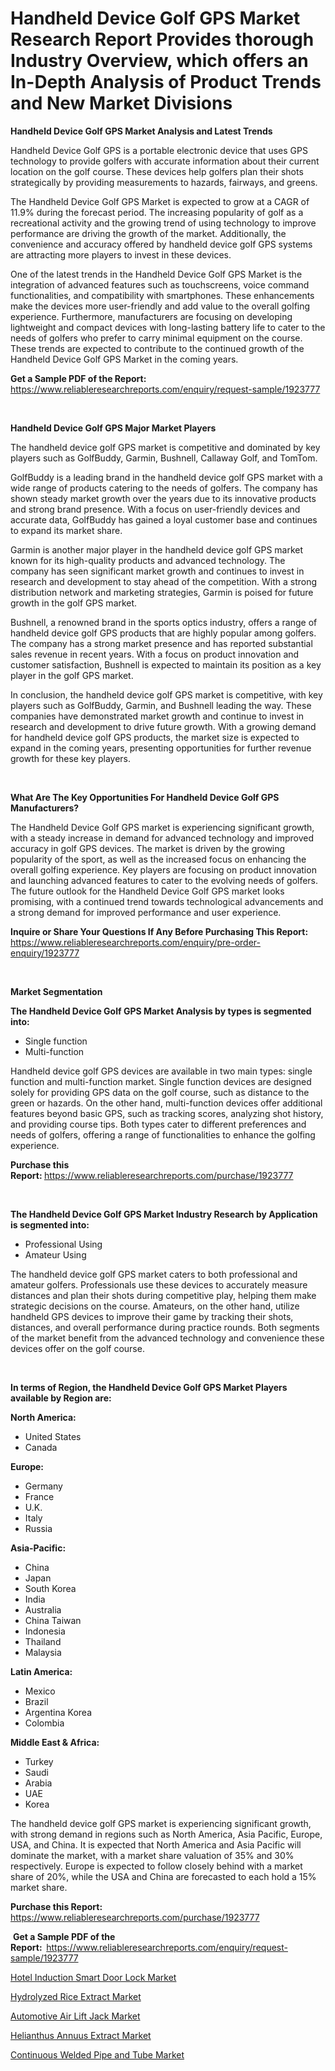 <p><h1>Handheld Device Golf GPS Market Research Report Provides thorough Industry Overview, which offers an In-Depth Analysis of Product Trends and New Market Divisions</h1></p><p><strong>Handheld Device Golf GPS Market Analysis and Latest Trends</strong></p>
<p><p>Handheld Device Golf GPS is a portable electronic device that uses GPS technology to provide golfers with accurate information about their current location on the golf course. These devices help golfers plan their shots strategically by providing measurements to hazards, fairways, and greens.</p><p>The Handheld Device Golf GPS Market is expected to grow at a CAGR of 11.9% during the forecast period. The increasing popularity of golf as a recreational activity and the growing trend of using technology to improve performance are driving the growth of the market. Additionally, the convenience and accuracy offered by handheld device golf GPS systems are attracting more players to invest in these devices.</p><p>One of the latest trends in the Handheld Device Golf GPS Market is the integration of advanced features such as touchscreens, voice command functionalities, and compatibility with smartphones. These enhancements make the devices more user-friendly and add value to the overall golfing experience. Furthermore, manufacturers are focusing on developing lightweight and compact devices with long-lasting battery life to cater to the needs of golfers who prefer to carry minimal equipment on the course. These trends are expected to contribute to the continued growth of the Handheld Device Golf GPS Market in the coming years.</p></p>
<p><strong>Get a Sample PDF of the Report:&nbsp;</strong> <a href="https://www.reliableresearchreports.com/enquiry/request-sample/1923777">https://www.reliableresearchreports.com/enquiry/request-sample/1923777</a></p>
<p>&nbsp;</p>
<p><strong>Handheld Device Golf GPS Major Market Players</strong></p>
<p><p>The handheld device golf GPS market is competitive and dominated by key players such as GolfBuddy, Garmin, Bushnell, Callaway Golf, and TomTom. </p><p>GolfBuddy is a leading brand in the handheld device golf GPS market with a wide range of products catering to the needs of golfers. The company has shown steady market growth over the years due to its innovative products and strong brand presence. With a focus on user-friendly devices and accurate data, GolfBuddy has gained a loyal customer base and continues to expand its market share.</p><p>Garmin is another major player in the handheld device golf GPS market known for its high-quality products and advanced technology. The company has seen significant market growth and continues to invest in research and development to stay ahead of the competition. With a strong distribution network and marketing strategies, Garmin is poised for future growth in the golf GPS market.</p><p>Bushnell, a renowned brand in the sports optics industry, offers a range of handheld device golf GPS products that are highly popular among golfers. The company has a strong market presence and has reported substantial sales revenue in recent years. With a focus on product innovation and customer satisfaction, Bushnell is expected to maintain its position as a key player in the golf GPS market.</p><p>In conclusion, the handheld device golf GPS market is competitive, with key players such as GolfBuddy, Garmin, and Bushnell leading the way. These companies have demonstrated market growth and continue to invest in research and development to drive future growth. With a growing demand for handheld device golf GPS products, the market size is expected to expand in the coming years, presenting opportunities for further revenue growth for these key players.</p></p>
<p>&nbsp;</p>
<p><strong>What Are The Key Opportunities For Handheld Device Golf GPS Manufacturers?</strong></p>
<p><p>The Handheld Device Golf GPS market is experiencing significant growth, with a steady increase in demand for advanced technology and improved accuracy in golf GPS devices. The market is driven by the growing popularity of the sport, as well as the increased focus on enhancing the overall golfing experience. Key players are focusing on product innovation and launching advanced features to cater to the evolving needs of golfers. The future outlook for the Handheld Device Golf GPS market looks promising, with a continued trend towards technological advancements and a strong demand for improved performance and user experience.</p></p>
<p><strong>Inquire or Share Your Questions If Any Before Purchasing This Report:</strong> <a href="https://www.reliableresearchreports.com/enquiry/pre-order-enquiry/1923777">https://www.reliableresearchreports.com/enquiry/pre-order-enquiry/1923777</a></p>
<p>&nbsp;</p>
<p><strong>Market Segmentation</strong></p>
<p><strong>The Handheld Device Golf GPS Market Analysis by types is segmented into:</strong></p>
<p><ul><li>Single function</li><li>Multi-function</li></ul></p>
<p><p>Handheld device golf GPS devices are available in two main types: single function and multi-function market. Single function devices are designed solely for providing GPS data on the golf course, such as distance to the green or hazards. On the other hand, multi-function devices offer additional features beyond basic GPS, such as tracking scores, analyzing shot history, and providing course tips. Both types cater to different preferences and needs of golfers, offering a range of functionalities to enhance the golfing experience.</p></p>
<p><strong>Purchase this Report:&nbsp;</strong><a href="https://www.reliableresearchreports.com/purchase/1923777">https://www.reliableresearchreports.com/purchase/1923777</a></p>
<p>&nbsp;</p>
<p><strong>The Handheld Device Golf GPS Market Industry Research by Application is segmented into:</strong></p>
<p><ul><li>Professional Using</li><li>Amateur Using</li></ul></p>
<p><p>The handheld device golf GPS market caters to both professional and amateur golfers. Professionals use these devices to accurately measure distances and plan their shots during competitive play, helping them make strategic decisions on the course. Amateurs, on the other hand, utilize handheld GPS devices to improve their game by tracking their shots, distances, and overall performance during practice rounds. Both segments of the market benefit from the advanced technology and convenience these devices offer on the golf course.</p></p>
<p>&nbsp;</p>
<p><strong>In terms of Region, the Handheld Device Golf GPS Market Players available by Region are:</strong></p>
<p>
    <p> <strong> North America: </strong>
        <ul>
            <li>United States</li>
            <li>Canada</li>
        </ul>
        </p> 
    <p> <strong> Europe: </strong>
        <ul>
            <li>Germany</li>
            <li>France</li>
            <li>U.K.</li>
            <li>Italy</li>
            <li>Russia</li>
        </ul>
        </p> 
    <p> <strong> Asia-Pacific: </strong>
        <ul>
            <li>China</li>
            <li>Japan</li>
            <li>South Korea</li>
            <li>India</li>
            <li>Australia</li>
            <li>China Taiwan</li>
            <li>Indonesia</li>
            <li>Thailand</li>
            <li>Malaysia</li>
        </ul>
        </p> 
    <p> <strong> Latin America: </strong>
        <ul>
            <li>Mexico</li>
            <li>Brazil</li>
            <li>Argentina Korea</li>
            <li>Colombia</li>
        </ul>
        </p> 
    <p> <strong> Middle East & Africa: </strong>
        <ul>
            <li>Turkey</li>
            <li>Saudi</li>
            <li>Arabia</li>
            <li>UAE</li>
            <li>Korea</li>
        </ul>
    </p>
    </p>
<p><p>The handheld device golf GPS market is experiencing significant growth, with strong demand in regions such as North America, Asia Pacific, Europe, USA, and China. It is expected that North America and Asia Pacific will dominate the market, with a market share valuation of 35% and 30% respectively. Europe is expected to follow closely behind with a market share of 20%, while the USA and China are forecasted to each hold a 15% market share.</p></p>
<p><strong>Purchase this Report: </strong><a href="https://www.reliableresearchreports.com/purchase/1923777">https://www.reliableresearchreports.com/purchase/1923777</a></p>
<p>&nbsp;<strong>Get a Sample PDF of the Report:&nbsp;&nbsp;</strong><a href="https://www.reliableresearchreports.com/enquiry/request-sample/1923777">https://www.reliableresearchreports.com/enquiry/request-sample/1923777</a></p>
<p><strong></strong></p>
<p><p><a href="https://changeable-paste-463.notion.site/Hotel-Induction-Smart-Door-Lock-Market-Size-Market-Trends-and-Growth-Outlook-forecasted-for-period-7920c103d8f44e88944a0fbe559fd1c7">Hotel Induction Smart Door Lock Market</a></p><p><a href="https://view.publitas.com/reportprime-1/hydrolyzed-rice-extract-market-size-2024-2031-global-industrial-analysis-key-geographical-regions-market-share-top-key-players-product-types-and-forecast-research-report/">Hydrolyzed Rice Extract Market</a></p><p><a href="https://florentine-yuzu-f42.notion.site/Automotive-Air-Lift-Jack-Market-Size-2024-2031-Global-Industrial-Analysis-Key-Geographical-Region-3676b4a5636a4192aa0a6e28316ba6b8">Automotive Air Lift Jack Market</a></p><p><a href="https://view.publitas.com/reportprime-1/helianthus-annuus-extract-market-analysis-examines-its-scope-on-growth-opportunities-and-forecasted-trends-spanning-from-2024-to-2031/">Helianthus Annuus Extract Market</a></p><p><a href="https://fuschia-pecorino-a6d.notion.site/Continuous-Welded-Pipe-and-Tube-Market-Size-Share-Trends-Analysis-Report-By-Application-Regional-5e8112b29898411589b7cf4b7bf4a0d9">Continuous Welded Pipe and Tube Market</a></p></p>